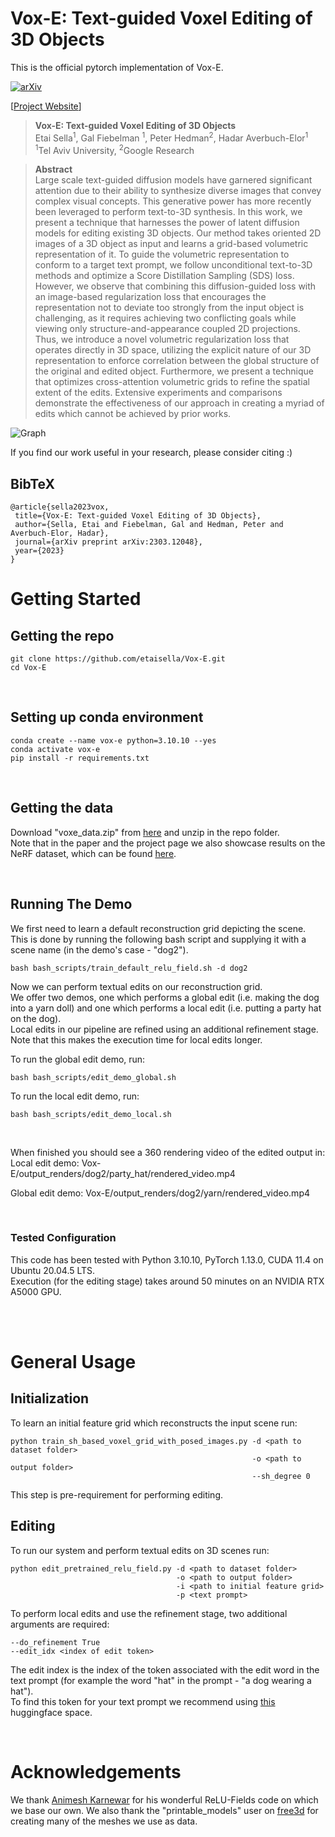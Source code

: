 # Vox-E: Text-guided Voxel Editing of 3D Objects

This is the official pytorch implementation of Vox-E.

[![arXiv](https://img.shields.io/badge/arXiv-2303.12048-b31b1b.svg)](https://arxiv.org/abs/2303.12048)

[[Project Website](https://tau-vailab.github.io/Vox-E/)]

> **Vox-E: Text-guided Voxel Editing of 3D Objects**<br>
> Etai Sella<sup>1</sup>, Gal Fiebelman <sup>1</sup>, Peter Hedman<sup>2</sup>, Hadar Averbuch-Elor<sup>1</sup><br>
> <sup>1</sup>Tel Aviv University, <sup>2</sup>Google Research

>**Abstract** <br>
> Large scale text-guided diffusion models have garnered significant attention due to their ability to synthesize diverse images that convey complex visual concepts. This generative power has more recently been leveraged to perform text-to-3D synthesis. In this work, we present a technique that harnesses the power of latent diffusion models for editing existing 3D objects. Our method takes oriented 2D images of a 3D object as input and learns a grid-based volumetric representation of it. To guide the volumetric representation to conform to a target text prompt, we follow unconditional text-to-3D methods and optimize a Score Distillation Sampling (SDS) loss. However, we observe that combining this diffusion-guided loss with an image-based regularization loss that encourages the representation not to deviate too strongly from the input object is challenging, as it requires achieving two conflicting goals while viewing only structure-and-appearance coupled 2D projections. Thus, we introduce a novel volumetric regularization loss that operates directly in 3D space, utilizing the explicit nature of our 3D representation to enforce correlation between the global structure of the original and edited object. Furthermore, we present a technique that optimizes cross-attention volumetric grids to refine the spatial extent of the edits. Extensive experiments and comparisons demonstrate the effectiveness of our approach in creating a myriad of edits which cannot be achieved by prior works.

![Graph](https://tau-vailab.github.io/Vox-E/images/overview_official.png "Flow:")
</br>

If you find our work useful in your research, please consider citing :)

## BibTeX
    @article{sella2023vox,
     title={Vox-E: Text-guided Voxel Editing of 3D Objects},
     author={Sella, Etai and Fiebelman, Gal and Hedman, Peter and Averbuch-Elor, Hadar},
     journal={arXiv preprint arXiv:2303.12048},
     year={2023}
    }

# Getting Started

## Getting the repo
    git clone https://github.com/etaisella/Vox-E.git
    cd Vox-E

</br>

## Setting up conda environment
    conda create --name vox-e python=3.10.10 --yes
    conda activate vox-e
    pip install -r requirements.txt

</br>

## Getting the data
Download "voxe_data.zip" from [here](https://drive.google.com/file/d/1h1X3NppS4V2PtCHg4gSCaZO93ZvFqnRO/view?usp=sharing) 
and unzip in the repo folder. 
</br>
Note that in the paper and the project page we also showcase results on the NeRF dataset, which can be found 
[here](https://drive.google.com/drive/u/0/folders/1-iJug5cTJA7bhDnhIxTraH5EyuyRA7sr).

</br>

## Running The Demo
We first need to learn a default reconstruction grid depicting the scene. </br>
This is done by running the following bash script and supplying it with a scene name (in the demo's case - "dog2").

    bash bash_scripts/train_default_relu_field.sh -d dog2

Now we can perform textual edits on our reconstruction grid.</br>
We offer two demos, one which performs a global edit (i.e. making the dog into a yarn doll) and one which performs a local edit (i.e. putting a party hat on the dog). </br>
Local edits in our pipeline are refined using an additional refinement stage. Note that this makes the execution time for local edits longer.</br>

To run the global edit demo, run:

    bash bash_scripts/edit_demo_global.sh

To run the local edit demo, run:

    bash bash_scripts/edit_demo_local.sh
</br>

When finished you should see a 360 rendering video of the edited output in:
Local edit demo:
    Vox-E/output_renders/dog2/party_hat/rendered_video.mp4

Global edit demo:
    Vox-E/output_renders/dog2/yarn/rendered_video.mp4

</br>

### Tested Configuration
This code has been tested with Python 3.10.10, PyTorch 1.13.0, CUDA 11.4 on Ubuntu 20.04.5 LTS. </br>
Execution (for the editing stage) takes around 50 minutes on an NVIDIA RTX A5000 GPU. 

</br>
</br>

# General Usage

## Initialization

To learn an initial feature grid which reconstructs the input scene run:

    python train_sh_based_voxel_grid_with_posed_images.py -d <path to dataset folder>
                                                          -o <path to output folder>
                                                          --sh_degree 0

This step is pre-requirement for performing editing.

## Editing

To run our system and perform textual edits on 3D scenes run:

    python edit_pretrained_relu_field.py -d <path to dataset folder>
                                         -o <path to output folder>
                                         -i <path to initial feature grid>
                                         -p <text prompt>

To perform local edits and use the refinement stage, two additional arguments are required:

    --do_refinement True
    --edit_idx <index of edit token>

The edit index is the index of the token associated with the edit word in the text prompt (for example the word "hat" in the prompt - "a dog wearing a hat"). </br>
To find this token for your text prompt we recommend using [this](https://huggingface.co/spaces/AttendAndExcite/Attend-and-Excite) 
huggingface space.

</br>

# Acknowledgements

We thank [Animesh Karnewar](https://akanimax.github.io/) for his wonderful ReLU-Fields code on which we base our own.
We also thank the "printable_models" user on [free3d](https://free3d.com/) for creating many of the meshes we use as data.

